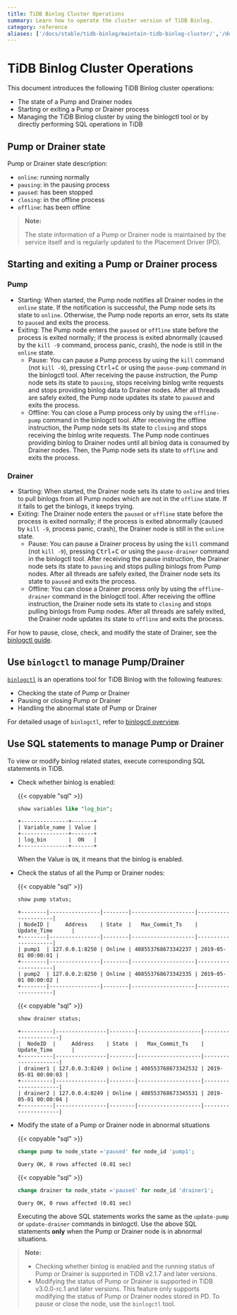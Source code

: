 ```yaml
---
title: TiDB Binlog Cluster Operations
summary: Learn how to operate the cluster version of TiDB Binlog.
category: reference
aliases: ['/docs/stable/tidb-binlog/maintain-tidb-binlog-cluster/','/docs/v4.0/tidb-binlog/maintain-tidb-binlog-cluster/','/docs/stable/reference/tidb-binlog/maintain/']
---
```


# TiDB Binlog Cluster Operations

This document introduces the following TiDB Binlog cluster operations:

+ The state of a Pump and Drainer nodes
+ Starting or exiting a Pump or Drainer process
+ Managing the TiDB Binlog cluster by using the binlogctl tool or by directly performing SQL operations in TiDB

## Pump or Drainer state

Pump or Drainer state description:

* `online`: running normally
* `pausing`: in the pausing process
* `paused`: has been stopped
* `closing`: in the offline process
* `offline`: has been offline

> **Note:**
>
> The state information of a Pump or Drainer node is maintained by the service itself and is regularly updated to the Placement Driver (PD).

## Starting and exiting a Pump or Drainer process

### Pump

* Starting: When started, the Pump node notifies all Drainer nodes in the `online` state. If the notification is successful, the Pump node sets its state to `online`. Otherwise, the Pump node reports an error, sets its state to `paused` and exits the process.
* Exiting: The Pump node enters the `paused` or `offline` state before the process is exited normally; if the process is exited abnormally (caused by the `kill -9` command, process panic, crash), the node is still in the `online` state.
    * Pause: You can pause a Pump process by using the `kill` command (not `kill -9`), pressing <kbd>Ctrl</kbd>+<kbd>C</kbd> or using the `pause-pump` command in the binlogctl tool. After receiving the pause instruction, the Pump node sets its state to `pausing`, stops receiving binlog write requests and stops providing binlog data to Drainer nodes. After all threads are safely exited, the Pump node updates its state to `paused` and exits the process.
    * Offline: You can close a Pump process only by using the `offline-pump` command in the binlogctl tool. After receiving the offline instruction, the Pump node sets its state to `closing` and stops receiving the binlog write requests. The Pump node continues providing binlog to Drainer nodes until all binlog data is consumed by Drainer nodes. Then, the Pump node sets its state to `offline` and exits the process.

### Drainer

* Starting: When started, the Drainer node sets its state to `online` and tries to pull binlogs from all Pump nodes which are not in the `offline` state. If it fails to get the binlogs, it keeps trying.
* Exiting: The Drainer node enters the `paused` or `offline` state before the process is exited normally; if the process is exited abnormally (caused by `kill -9`, process panic, crash), the Drainer node is still in the `online` state.
    * Pause: You can pause a Drainer process by using the `kill` command (not `kill -9`), pressing <kbd>Ctrl</kbd>+<kbd>C</kbd> or using the `pause-drainer` command in the binlogctl tool. After receiving the pause instruction, the Drainer node sets its state to `pausing` and stops pulling binlogs from Pump nodes. After all threads are safely exited, the Drainer node sets its state to `paused` and exits the process.
    * Offline: You can close a Drainer process only by using the `offline-drainer` command in the binlogctl tool. After receiving the offline instruction, the Drainer node sets its state to `closing` and stops pulling binlogs from Pump nodes. After all threads are safely exited, the Drainer node updates its state to `offline` and exits the process.

For how to pause, close, check, and modify the state of Drainer, see the [binlogctl guide](/tidb-binlog/binlog-control.md).

## Use `binlogctl` to manage Pump/Drainer

[`binlogctl`](https://github.com/pingcap/tidb-binlog/tree/master/binlogctl) is an operations tool for TiDB Binlog with the following features:

* Checking the state of Pump or Drainer
* Pausing or closing Pump or Drainer
* Handling the abnormal state of Pump or Drainer

For detailed usage of `binlogctl`, refer to [binlogctl overview](/tidb-binlog/binlog-control.md).

## Use SQL statements to manage Pump or Drainer

To view or modify binlog related states, execute corresponding SQL statements in TiDB.

- Check whether binlog is enabled:

    {{< copyable "sql" >}}

    ```sql
    show variables like "log_bin";
    ```

    ```
    +---------------+-------+
    | Variable_name | Value |
    +---------------+-------+
    | log_bin       |  ON   |
    +---------------+-------+
    ```

    When the Value is `ON`, it means that the binlog is enabled.

- Check the status of all the Pump or Drainer nodes:

    {{< copyable "sql" >}}

    ```sql
    show pump status;
    ```

    ```
    +--------|----------------|--------|--------------------|---------------------|
    | NodeID |     Address    | State  |   Max_Commit_Ts    |    Update_Time      |
    +--------|----------------|--------|--------------------|---------------------|
    | pump1  | 127.0.0.1:8250 | Online | 408553768673342237 | 2019-05-01 00:00:01 |
    +--------|----------------|--------|--------------------|---------------------|
    | pump2  | 127.0.0.2:8250 | Online | 408553768673342335 | 2019-05-01 00:00:02 |
    +--------|----------------|--------|--------------------|---------------------|
    ```

    {{< copyable "sql" >}}

    ```sql
    show drainer status;
    ```

    ```
    +----------|----------------|--------|--------------------|---------------------|
    |  NodeID  |     Address    | State  |   Max_Commit_Ts    |    Update_Time      |
    +----------|----------------|--------|--------------------|---------------------|
    | drainer1 | 127.0.0.3:8249 | Online | 408553768673342532 | 2019-05-01 00:00:03 |
    +----------|----------------|--------|--------------------|---------------------|
    | drainer2 | 127.0.0.4:8249 | Online | 408553768673345531 | 2019-05-01 00:00:04 |
    +----------|----------------|--------|--------------------|---------------------|
    ```

- Modify the state of a Pump or Drainer node in abnormal situations

    {{< copyable "sql" >}}

    ```sql
    change pump to node_state ='paused' for node_id 'pump1';
    ```

    ```
    Query OK, 0 rows affected (0.01 sec)
    ```

    {{< copyable "sql" >}}

    ```sql
    change drainer to node_state ='paused' for node_id 'drainer1';
    ```

    ```
    Query OK, 0 rows affected (0.01 sec)
    ```

    Executing the above SQL statements works the same as the `update-pump` or `update-drainer` commands in binlogctl. Use the above SQL statements **only** when the Pump or Drainer node is in abnormal situations.

> **Note:**
>
> - Checking whether binlog is enabled and the running status of Pump or Drainer is supported in TiDB v2.1.7 and later versions.
> - Modifying the status of Pump or Drainer is supported in TiDB v3.0.0-rc.1 and later versions. This feature only supports modifying the status of Pump or Drainer nodes stored in PD. To pause or close the node, use the `binlogctl` tool.
